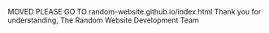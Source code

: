 MOVED PLEASE GO TO random-website.github.io/index.html
Thank you for understanding,
The Random Website Development Team
